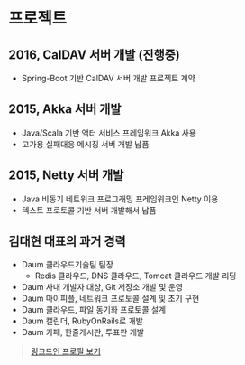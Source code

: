 # 프로젝트

## 2016, CalDAV 서버 개발 (진행중)

* Spring-Boot 기반 CalDAV 서버 개발 프로젝트 계약

## 2015, Akka 서버 개발

* Java/Scala 기반 액터 서비스 프레임워크 Akka 사용
* 고가용 실패대응 메시징 서버 개발 납품

## 2015, Netty 서버 개발

* Java 비동기 네트워크 프로그래밍 프레임워크인 Netty 이용
* 텍스트 프로토콜 기반 서버 개발해서 납품

## 김대현 대표의 과거 경력

* Daum 클라우드기술팀 팀장
  * Redis 클라우드, DNS 클라우드, Tomcat 클라우드 개발 리딩
* Daum 사내 개발자 대상, Git 저장소 개발 및 운영
* Daum 마이피플, 네트워크 프로토콜 설계 및 초기 구현
* Daum 클라우드, 파일 동기화 프로토콜 설계
* Daum 캘린더, RubyOnRails로 개발
* Daum 카페, 한줄게시판, 투표판 개발

> [링크드인 프로필 보기](https://kr.linkedin.com/in/hatemogi)
